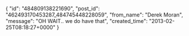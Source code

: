  {
   "id": "484809138221690",
   "post_id": "462493170453287_484745448228059",
   "from_name": "Derek Moran",
   "message": "OH WAIT.. we do have that",
   "created_time": "2013-02-25T08:18:27+0000"
 }
